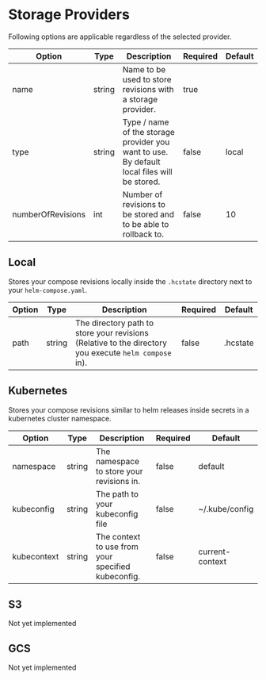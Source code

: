 # Storage Providers

Following options are applicable regardless of the selected provider.

| Option            | Type   | Description                                                                                 | Required | Default |
| ----------------- | ------ | ------------------------------------------------------------------------------------------- | -------- | ------- |
| name              | string | Name to be used to store revisions with a storage provider.                                 | true     |         |
| type              | string | Type / name of the storage provider you want to use. By default local files will be stored. | false    | local   |
| numberOfRevisions | int    | Number of revisions to be stored and to be able to rollback to.                             | false    | 10      |

## Local

Stores your compose revisions locally inside the `.hcstate` directory next to your `helm-compose.yaml`.

| Option | Type   | Description                                                                                           | Required | Default  |
| ------ | ------ | ----------------------------------------------------------------------------------------------------- | -------- | -------- |
| path   | string | The directory path to store your revisions (Relative to the directory you execute `helm compose` in). | false    | .hcstate |

## Kubernetes

Stores your compose revisions similar to helm releases inside secrets in a kubernetes cluster namespace.

| Option      | Type   | Description                                        | Required | Default         |
| ----------- | ------ | -------------------------------------------------- | -------- | --------------- |
| namespace   | string | The namespace to store your revisions in.          | false    | default         |
| kubeconfig  | string | The path to your kubeconfig file                   | false    | ~/.kube/config  |
| kubecontext | string | The context to use from your specified kubeconfig. | false    | current-context |

## S3

Not yet implemented

## GCS

Not yet implemented

